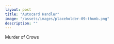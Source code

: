 ```yaml
---
layout: post
title: "Autocard Handler"
image: "/assets/images/placeholder-09-thumb.png"
description: ""
---
```


<a class="card">Murder of Crows</a>
